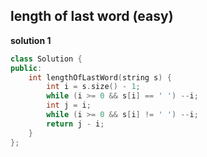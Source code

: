 ## length of last word (easy)

**solution 1**
```cpp
class Solution {
public:
    int lengthOfLastWord(string s) {
        int i = s.size() - 1;
        while (i >= 0 && s[i] == ' ') --i;
        int j = i;
        while (i >= 0 && s[i] != ' ') --i;
        return j - i;
    }
};
```
